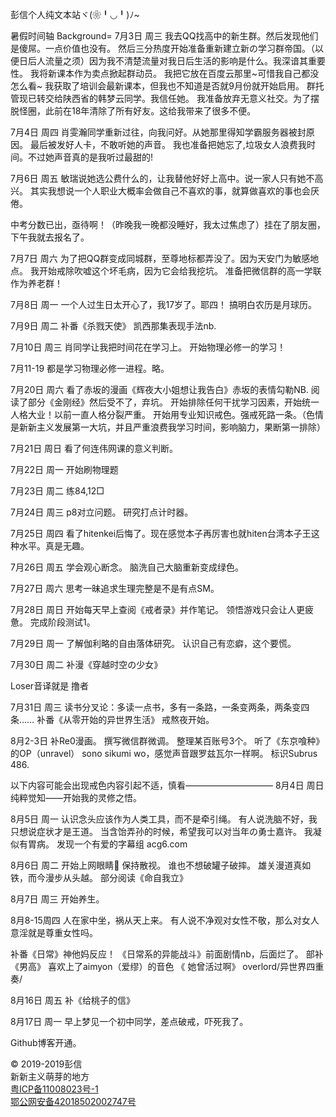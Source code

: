 

彭信个人纯文本站ヾ(❀╹◡╹)ﾉ~

暑假时间轴
<a herf="…"></a>
Background=
7月3日 周三
我去QQ找高中的新生群。然后发现他们是傻屌。一点价值也没有。
然后三分热度开始准备重新建立新の学习群帝国。（以便日后人流量之须）因为我不清楚流量对我日后生活的影响是什么。我深谙其重要性。
我将新课本作为卖点掀起群动员。
我把它放在百度云那里~可惜我自己都没怎么看~
我获取了培训会最新课本，但我也不知道是否就9月份就开始启用。
群托管现已转交给陕西省的韩梦云同学。我信任她。
我准备放弃无意义社交。为了摆脱怪圈，此前在18年清除了所有好友。这给我带来了很多不便。

7月4日 周四
肖雯瀚同学重新过往，向我问好。从她那里得知学霸服务器被封原因。
最后被发好人卡，不敢听她的声音。
我也准备把她忘了,垃圾女人浪费我时间。不过她声音真的是我听过最甜的!

7月6日 周五
敏瑞说她选公费什么的，让我替他好好上高中。说一家人只有她不高兴。
其实我想说一个人职业大概率会做自己不喜欢的事，就算做喜欢的事也会厌倦。

中考分数已出，亟待啊！（昨晚我一晚都没睡好，我太过焦虑了）挂在了朋友圈，下午我就去报名了。

7月7日 周六
为了把QQ群变成同城群，至尊地标都弄没了。因为天安门为敏感地点。
我开始戒除吹嘘这个坏毛病，因为它会给我挖坑。
准备把微信群的高一学联作为养老群！

7月8日 周一
一个人过生日太开心了，我17岁了。耶四！
搞明白农历是月球历。

7月9日 周二
补番《杀戮天使》
凯西那集表现手法nb.

7月10日 周三
肖同学让我把时间花在学习上。
开始物理必修一的学习！

7月11-19
都是学习物理必修一进程。略。

7月20日 周六
看了赤坂的漫画《辉夜大小姐想让我告白》赤坂的表情勾勒NB.
阅读了部分《金刚经》然后受不了，弃坑。
开始排除任何干扰学习因素，开始统一人格大业！以前一直人格分裂严重。
开始用专业知识戒色。强戒死路一条。（色情是新新主义发展第一大坑，并且严重浪费我学习时间，影响脑力，果断第一排除）

7月21日 周日
看了何连伟网课的意义判断。

7月22日 周一
开始刷物理题

7月23日 周二
练84,12□

7月24日 周三
p8对立问题。
研究打点计时器。

7月25日 周四
看了hitenkei后悔了。现在感觉本子再厉害也就hiten台湾本子王这种水平。真是无趣。

7月26日 周五
学会观心断念。
脑洗自己大脑重新变成绿色。

7月27日 周六
思考一昧追求生理完整是不是有点SM。

7月28日 周日
开始每天早上查阅《戒者录》并作笔记。
领悟游戏只会让人更疲惫。
完成阶段测试1。

7月29日 周一
了解伽利略的自由落体研究。
认识自己有恋癖，这个要慌。

7月30日 周二
补漫《穿越时空の少女》

Loser音译就是 撸者

7月31日 周三
读书分叉论：多读一点书，多有一条路，一条变两条，两条变四条……
补番《从零开始的异世界生活》
戒熬夜开始。

8月2-3日
补Re0漫画。
撰写微信群微调。
整理某百账号3个。
听了《东京喰种》的OP（unravel）
sono sikumi wo，感觉声音跟罗兹瓦尔一样啊。
标识Subrus 486.

以下内容可能会出现戒色内容引起不适，慎看——————————
8月4日 周日
纯粹觉知——开始我的灵修之悟。

8月5日 周一
认识念头应该作为人类工具，而不是牵引绳。
有人说洗脑不好，我只想说症状才是王道。
当含饴弄孙的时候，希望我可以对当年の勇士嘉许。
我凝似有胃病。
发现一个有爱的字幕组
acg6.com

8月6日 周二
开始上网眼睛👀 保持散视。
谁也不想破罐子破摔。
雄关漫道真如铁，而今漫步从头越。
部分阅读《命自我立》

8月7日 周三
开始养生。

8月8-15周四
人在家中坐，祸从天上来。
有人说不净观对女性不敬，那么对女人意淫就是尊重女性吗。

补番《日常》神他妈反应！
《日常系的异能战斗》前面剧情nb，后面烂了。
部补《男高》
喜欢上了aimyon（爱缪）的音色
《 她曾活过啊》
overlord/异世界四重奏/

8月16日 周五
补《给桃子的信》

8月17日 周一
早上梦见一个初中同学，差点破戒，吓死我了。

Github博客开通。  

<div id="footer">
	<p>© 2019-2019彭信<br>新新主义萌芽的地方<br><a href="http://www.beian.miit.gov.cn/" target="_blank" rel="external nofollow">粤ICP备11008023号-1</a><br><a href="http://www.beian.gov.cn/portal/registerSystemInfo?recordcode=42018502002747" target="_blank" rel="external nofollow">鄂公网安备42018502002747号</a><br><script>//document.write(navigator.userAgent)</script></p>
	<!-- 3 queries. 0.462 seconds. -->
</div>

</body></html>       
